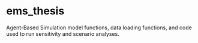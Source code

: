 # ems_thesis
Agent-Based Simulation model functions, data loading functions, and code used to run sensitivity and scenario analyses. 
